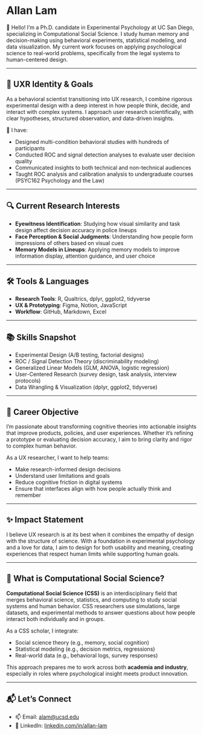 # Allan Lam

👋 Hello! I’m a Ph.D. candidate in Experimental Psychology at UC San Diego, specializing in Computational Social Science. I study human memory and decision-making using behavioral experiments, statistical modeling, and data visualization. My current work focuses on applying psychological science to real-world problems, specifically from the legal systems to human-centered design.

---

## 🧠 UXR Identity & Goals

As a behavioral scientist transitioning into UX research, I combine rigorous experimental design with a deep interest in how people think, decide, and interact with complex systems. I approach user research scientifically, with clear hypotheses, structured observation, and data-driven insights.

💼 I have:
- Designed multi-condition behavioral studies with hundreds of participants
- Conducted ROC and signal detection analyses to evaluate user decision quality
- Communicated insights to both technical and non-technical audiences
- Taught ROC analysis and calibration analysis to undergraduate courses (PSYC162 Psychology and the Law) 

---

## 🔍 Current Research Interests

- **Eyewitness Identification**: Studying how visual similarity and task design affect decision accuracy in police lineups  
- **Face Perception & Social Judgments**: Understanding how people form impressions of others based on visual cues  
- **Memory Models in Lineups**: Applying memory models to improve information display, attention guidance, and user choice

---

## 🛠️ Tools & Languages

- **Research Tools**: R, Qualtrics, dplyr, ggplot2, tidyverse  
- **UX & Prototyping**: Figma, Notion, JavaScript  
- **Workflow**: GitHub, Markdown, Excel

---

## 📚 Skills Snapshot

- Experimental Design (A/B testing, factorial designs)
- ROC / Signal Detection Theory (discriminability modeling)
- Generalized Linear Models (GLM, ANOVA, logistic regression)
- User-Centered Research (survey design, task analysis, interview protocols)
- Data Wrangling & Visualization (dplyr, ggplot2, tidyverse)

---

## 🎯 Career Objective

I’m passionate about transforming cognitive theories into actionable insights that improve products, policies, and user experiences. Whether it’s refining a prototype or evaluating decision accuracy, I aim to bring clarity and rigor to complex human behavior.

As a UX researcher, I want to help teams:
- Make research-informed design decisions  
- Understand user limitations and goals  
- Reduce cognitive friction in digital systems  
- Ensure that interfaces align with how people actually think and remember

---

## ✨ Impact Statement

I believe UX research is at its best when it combines the empathy of design with the structure of science. With a foundation in experimental psychology and a love for data, I aim to design for both usability and meaning, creating experiences that respect human limits while supporting human goals.

---

## 🧪 What is Computational Social Science?

**Computational Social Science (CSS)** is an interdisciplinary field that merges behavioral science, statistics, and computing to study social systems and human behavior. CSS researchers use simulations, large datasets, and experimental methods to answer questions about how people interact both individually and in groups.

As a CSS scholar, I integrate:
- Social science theory (e.g., memory, social cognition)
- Statistical modeling (e.g., decision metrics, regressions)
- Real-world data (e.g., behavioral logs, survey responses)

This approach prepares me to work across both **academia and industry**, especially in roles where psychological insight meets product innovation.

---

## 📬 Let’s Connect

- 📫 Email: [alam@ucsd.edu](mailto:alam@ucsd.edu)
- 🔗 LinkedIn: [linkedin.com/in/allan-lam](https://www.linkedin.com/in/allan-lam/)
